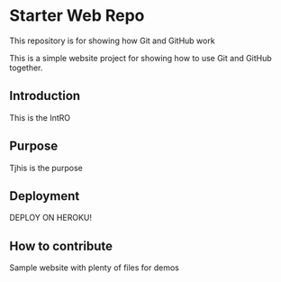 # Starter Web Repo

This repository is for showing how Git and GitHub work

This is a simple website project for
showing how to use Git and GitHub together.

## Introduction

This is the IntRO

## Purpose

Tjhis is the purpose

## Deployment

DEPLOY ON HEROKU!

## How to contribute

Sample website with plenty of files for demos